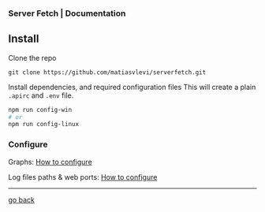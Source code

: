 ### Server Fetch | Documentation

## Install

Clone the repo

```
git clone https://github.com/matiasvlevi/serverfetch.git
```

Install dependencies, and required configuration files
This will create a plain `.apirc` and `.env` file.

```sh
npm run config-win 
# or
npm run config-linux
```

### Configure 

Graphs:
[How to configure](https://github.com/matiasvlevi/serverfetch/docs/apirc.md)

Log files paths & web ports:
[How to configure](https://github.com/matiasvlevi/serverfetch/docs/env.md)

---

[go back](https://github.com/matiasvlevi/serverfetch/)